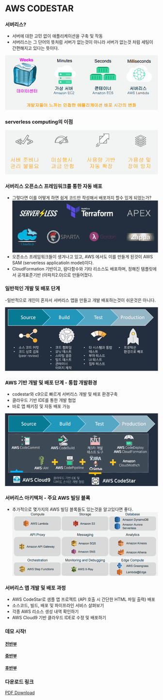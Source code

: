 AWS CODESTAR
=

### 서버리스?  
- 서버에 대한 고민 없이 애플리케이션을 구축 및 작동  
- 서버리스는 그 단어의 뜻처럼 서버가 없는것이 아니라 서버가 없는것 처럼 세팅이 간편해지고 있다는 뜻이다.  
    
![serverless](/images/serverless.PNG)  


### serverless computing의 이점

![positive](/images/positive.PNG)   

### 서버리스 오픈소스 프레임워크를 통한 자동 배포
- 그렇다면 이를 어떻게 하면 쉽게 코드만 작성해서 배포까지 할수 있게 되었는가? 
![framework](/images/framework.PNG)   
- 오픈소스 프레임워크들이 생겨나고 있고, AWS 에서도 이를 만들게 된것이 AWS SAM (serverless applicatioln model)이다.   
- CloudFormation 기반이고, 람다함수와 기타 리소스도 배포하며, 정해진 템플릿에서 공개표준기반 (아파치2.0)으로 만들어졌다.  

### 일반적인 개발 및 배포 단계
-일반적으로 개인이 혼자서 서버리스 앱을 만들고 개발 배포하는것이 쉬운것은 아니다.   

![normal](/images/normal.PNG)   

### AWS 기반 개발 및 배포 단계 - 통합 개발환경

- codestar와 c9으로 빠르게 서버리스 개발 및 배포 환경구축  
- 클라우드 기반 IDE를 통한 개발 협업  
- 바로 앱 패키징 및 자동 배포 가능  

![aws_dev](/images/aws_dev.png)   

### 서버리스 아키텍처 - 주요 AWS 빌딩 블록 

- 추가적으로 몇가지의 AWS 빌딩 블록들도 있는것을 알고있다면 좋다.  
![block](/images/block.PNG)   

### 서버리스 앱 개발 및 배포 과정 
* AWS CodeStar로 샘플 앱 프로젝트 (API 호출 시 간단한 HTML 파일 출력) 배포  
* 소스코드, 빌드, 배포 및 파이프라인 서비스 살펴보기
* 각종 AWS 리소스 생성 내역 확인하기
* AWS Cloud9 기반 클라우드 IDE로 수정 및 배포하기

### 데모 시작! 

#### [전반부](demo1.md)
#### [중반부](demo2.md)
#### [후반부](demo3.md)

### 다운로드 링크
<a href="https://drive.google.com/file/d/1HPKM1AsugT56hOquO3Q_0ovtypQqtPY_/view?usp=sharing" download>PDF Download</a>